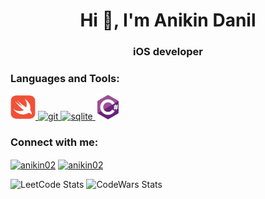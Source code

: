 <h1 align="center">Hi 👋, I'm Anikin Danil</h1>  
<h3 align="center">iOS developer</h3>  
<h3 align="left">Languages and Tools:</h3>  
<p align="left"> <a href="https://developer.apple.com/swift/" target="_blank" rel="noreferrer"> <img src="https://raw.githubusercontent.com/devicons/devicon/master/icons/swift/swift-original.svg" alt="swift" width="40" height="40"/> </a>  <a href="https://git-scm.com/" target="_blank" rel="noreferrer"> <img src="https://www.vectorlogo.zone/logos/git-scm/git-scm-icon.svg" alt="git" width="40" height="40"/> </a> <a href="https://www.sqlite.org/" target="_blank" rel="noreferrer"> <img src="https://www.vectorlogo.zone/logos/sqlite/sqlite-icon.svg" alt="sqlite" width="40" height="40"/> </a> <a href="https://www.w3schools.com/cs/" target="_blank" rel="noreferrer"> <img src="https://raw.githubusercontent.com/devicons/devicon/master/icons/csharp/csharp-original.svg" alt="csharp" width="40" height="40"/> </a> </p>
<h3 align="left">Connect with me:</h3>  
<p align="left">  
<a href="https://linkedin.com/in/anikin02" target="blank"><img align="center" src="https://raw.githubusercontent.com/rahuldkjain/github-profile-readme-generator/master/src/images/icons/Social/linked-in-alt.svg" alt="anikin02" height="30" width="40" /></a>  
<a href="https://www.leetcode.com/anikin02" target="blank"><img align="center" src="https://raw.githubusercontent.com/rahuldkjain/github-profile-readme-generator/master/src/images/icons/Social/leet-code.svg" alt="anikin02" height="30" width="40" /></a>  
</p>  


![LeetCode Stats](https://leetcode.card.workers.dev/anikin02?theme=auto&font=source_code_pro&extension=null)
![CodeWars Stats](https://www.codewars.com/users/anikin02/badges/large)

